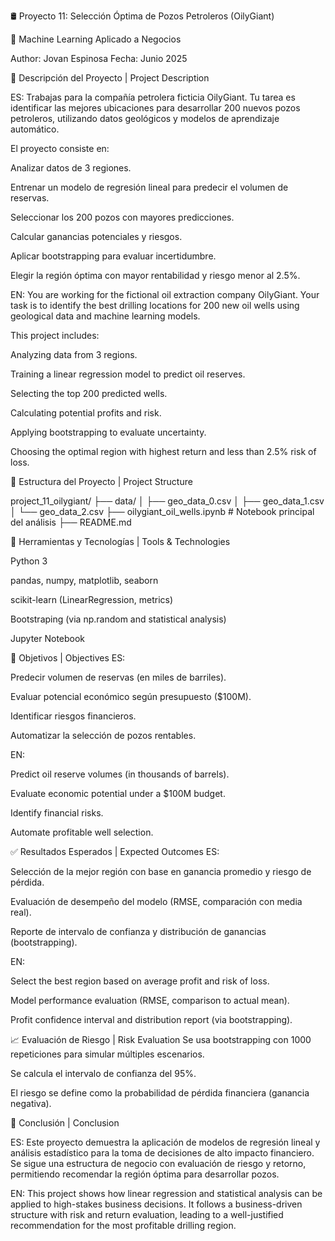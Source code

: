 🛢️ Proyecto 11: Selección Óptima de Pozos Petroleros (OilyGiant)

💼 Machine Learning Aplicado a Negocios

Author: Jovan Espinosa
Fecha: Junio 2025

📌 Descripción del Proyecto | Project Description

ES:
Trabajas para la compañía petrolera ficticia OilyGiant. Tu tarea es identificar las mejores ubicaciones para desarrollar 200 nuevos pozos petroleros, utilizando datos geológicos y modelos de aprendizaje automático.

El proyecto consiste en:

Analizar datos de 3 regiones.

Entrenar un modelo de regresión lineal para predecir el volumen de reservas.

Seleccionar los 200 pozos con mayores predicciones.

Calcular ganancias potenciales y riesgos.

Aplicar bootstrapping para evaluar incertidumbre.

Elegir la región óptima con mayor rentabilidad y riesgo menor al 2.5%.

EN:
You are working for the fictional oil extraction company OilyGiant. Your task is to identify the best drilling locations for 200 new oil wells using geological data and machine learning models.

This project includes:

Analyzing data from 3 regions.

Training a linear regression model to predict oil reserves.

Selecting the top 200 predicted wells.

Calculating potential profits and risk.

Applying bootstrapping to evaluate uncertainty.

Choosing the optimal region with highest return and less than 2.5% risk of loss.

📂 Estructura del Proyecto | Project Structure

project_11_oilygiant/
├── data/
│   ├── geo_data_0.csv
│   ├── geo_data_1.csv
│   └── geo_data_2.csv
├── oilygiant_oil_wells.ipynb        # Notebook principal del análisis
├── README.md

🧠 Herramientas y Tecnologías | Tools & Technologies

Python 3

pandas, numpy, matplotlib, seaborn

scikit-learn (LinearRegression, metrics)

Bootstraping (via np.random and statistical analysis)

Jupyter Notebook

🚀 Objetivos | Objectives
ES:

Predecir volumen de reservas (en miles de barriles).

Evaluar potencial económico según presupuesto ($100M).

Identificar riesgos financieros.

Automatizar la selección de pozos rentables.

EN:

Predict oil reserve volumes (in thousands of barrels).

Evaluate economic potential under a $100M budget.

Identify financial risks.

Automate profitable well selection.

✅ Resultados Esperados | Expected Outcomes
ES:

Selección de la mejor región con base en ganancia promedio y riesgo de pérdida.

Evaluación de desempeño del modelo (RMSE, comparación con media real).

Reporte de intervalo de confianza y distribución de ganancias (bootstrapping).

EN:

Select the best region based on average profit and risk of loss.

Model performance evaluation (RMSE, comparison to actual mean).

Profit confidence interval and distribution report (via bootstrapping).

📈 Evaluación de Riesgo | Risk Evaluation
Se usa bootstrapping con 1000 repeticiones para simular múltiples escenarios.

Se calcula el intervalo de confianza del 95%.

El riesgo se define como la probabilidad de pérdida financiera (ganancia negativa).

💬 Conclusión | Conclusion

ES:
Este proyecto demuestra la aplicación de modelos de regresión lineal y análisis estadístico para la toma de decisiones de alto impacto financiero. Se sigue una estructura de negocio con evaluación de riesgo y retorno, permitiendo recomendar la región óptima para desarrollar pozos.

EN:
This project shows how linear regression and statistical analysis can be applied to high-stakes business decisions. It follows a business-driven structure with risk and return evaluation, leading to a well-justified recommendation for the most profitable drilling region.

